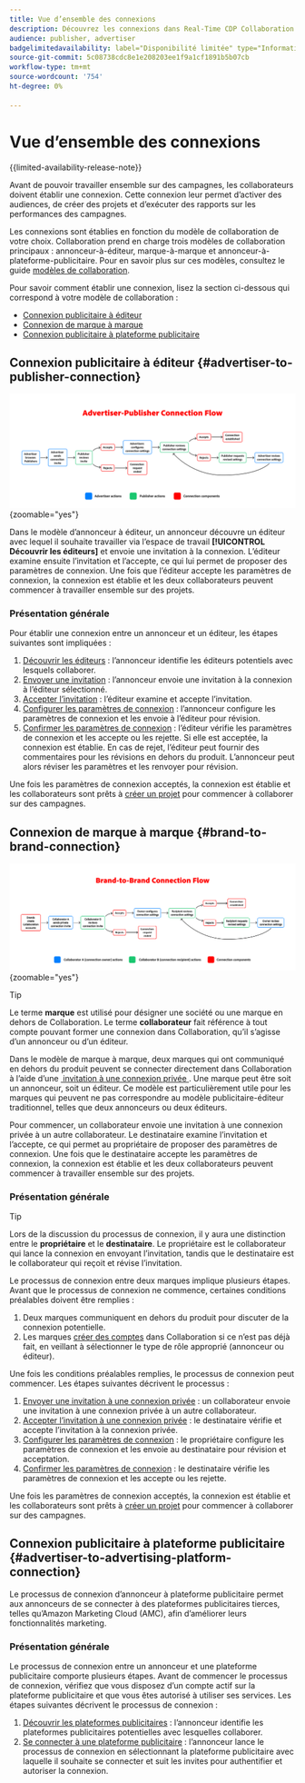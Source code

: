 ```yaml
---
title: Vue d’ensemble des connexions
description: Découvrez les connexions dans Real-Time CDP Collaboration.
audience: publisher, advertiser
badgelimitedavailability: label="Disponibilité limitée" type="Informative" url="https://helpx.adobe.com/legal/product-descriptions/real-time-customer-data-platform-collaboration.html newtab=true"
source-git-commit: 5c08738cdc8e1e208203ee1f9a1cf1891b5b07cb
workflow-type: tm+mt
source-wordcount: '754'
ht-degree: 0%

---
```


# Vue d’ensemble des connexions

{{limited-availability-release-note}}

Avant de pouvoir travailler ensemble sur des campagnes, les collaborateurs doivent établir une connexion. Cette connexion leur permet d’activer des audiences, de créer des projets et d’exécuter des rapports sur les performances des campagnes.

Les connexions sont établies en fonction du modèle de collaboration de votre choix. Collaboration prend en charge trois modèles de collaboration principaux : annonceur-à-éditeur, marque-à-marque et annonceur-à-plateforme-publicitaire. Pour en savoir plus sur ces modèles, consultez le guide [modèles de collaboration](/help/guide/overview/collaboration-patterns.md).

Pour savoir comment établir une connexion, lisez la section ci-dessous qui correspond à votre modèle de collaboration :

- [Connexion publicitaire à éditeur](#advertiser-to-publisher-connection)
- [Connexion de marque à marque](#brand-to-brand-connection)
- [Connexion publicitaire à plateforme publicitaire](#advertiser-to-advertising-platform-connection)

## Connexion publicitaire à éditeur {#advertiser-to-publisher-connection}

![Diagramme de haut niveau du processus de connexion publicitaire-éditeur.](/help/assets/connect/establish-connection/advertiser-publisher-flow.png){zoomable="yes"}

Dans le modèle d’annonceur à éditeur, un annonceur découvre un éditeur avec lequel il souhaite travailler via l’espace de travail **[!UICONTROL Découvrir les éditeurs]** et envoie une invitation à la connexion. L’éditeur examine ensuite l’invitation et l’accepte, ce qui lui permet de proposer des paramètres de connexion. Une fois que l’éditeur accepte les paramètres de connexion, la connexion est établie et les deux collaborateurs peuvent commencer à travailler ensemble sur des projets.

### Présentation générale

Pour établir une connexion entre un annonceur et un éditeur, les étapes suivantes sont impliquées :

1. [Découvrir les éditeurs](./discover-collaborators.md) : l’annonceur identifie les éditeurs potentiels avec lesquels collaborer.
2. [Envoyer une invitation](./establishing-connections.md#send-invite) : l’annonceur envoie une invitation à la connexion à l’éditeur sélectionné.
3. [Accepter l’invitation](./establishing-connections.md#accept-invite) : l’éditeur examine et accepte l’invitation.
4. [Configurer les paramètres de connexion](./establishing-connections.md#configure-connection-settings) : l’annonceur configure les paramètres de connexion et les envoie à l’éditeur pour révision.
5. [Confirmer les paramètres de connexion](./establishing-connections.md#review-connection-settings) : l’éditeur vérifie les paramètres de connexion et les accepte ou les rejette. Si elle est acceptée, la connexion est établie. En cas de rejet, l’éditeur peut fournir des commentaires pour les révisions en dehors du produit. L’annonceur peut alors réviser les paramètres et les renvoyer pour révision.

Une fois les paramètres de connexion acceptés, la connexion est établie et les collaborateurs sont prêts à [créer un projet](/help/guide/collaborate/manage-projects.md#create-project) pour commencer à collaborer sur des campagnes.

## Connexion de marque à marque {#brand-to-brand-connection}

![Diagramme de haut niveau du processus de connexion de marque à marque.](/help/assets/connect/establish-connection/brand-to-brand-flow.png){zoomable="yes"}

>[!TIP]
>
>Le terme **marque** est utilisé pour désigner une société ou une marque en dehors de Collaboration. Le terme **collaborateur** fait référence à tout compte pouvant former une connexion dans Collaboration, qu’il s’agisse d’un annonceur ou d’un éditeur.

Dans le modèle de marque à marque, deux marques qui ont communiqué en dehors du produit peuvent se connecter directement dans Collaboration à l’aide d’une [&#x200B; invitation à une connexion privée &#x200B;](#private-connection-invite). Une marque peut être soit un annonceur, soit un éditeur. Ce modèle est particulièrement utile pour les marques qui peuvent ne pas correspondre au modèle publicitaire-éditeur traditionnel, telles que deux annonceurs ou deux éditeurs.

Pour commencer, un collaborateur envoie une invitation à une connexion privée à un autre collaborateur. Le destinataire examine l’invitation et l’accepte, ce qui permet au propriétaire de proposer des paramètres de connexion. Une fois que le destinataire accepte les paramètres de connexion, la connexion est établie et les deux collaborateurs peuvent commencer à travailler ensemble sur des projets.

### Présentation générale

>[!TIP]
>
>Lors de la discussion du processus de connexion, il y aura une distinction entre le **propriétaire** et le **destinataire**. Le propriétaire est le collaborateur qui lance la connexion en envoyant l’invitation, tandis que le destinataire est le collaborateur qui reçoit et révise l’invitation.

Le processus de connexion entre deux marques implique plusieurs étapes. Avant que le processus de connexion ne commence, certaines conditions préalables doivent être remplies :

1. Deux marques communiquent en dehors du produit pour discuter de la connexion potentielle.
1. Les marques [créer des comptes](/help/guide/setup/onboard-account.md) dans Collaboration si ce n’est pas déjà fait, en veillant à sélectionner le type de rôle approprié (annonceur ou éditeur).

Une fois les conditions préalables remplies, le processus de connexion peut commencer. Les étapes suivantes décrivent le processus :

1. [Envoyer une invitation à une connexion privée](./establishing-connections.md#private-connection-invite) : un collaborateur envoie une invitation à une connexion privée à un autre collaborateur.
2. [Accepter l’invitation à une connexion privée](./establishing-connections.md#accept-invite) : le destinataire vérifie et accepte l’invitation à la connexion privée.
3. [Configurer les paramètres de connexion](./establishing-connections.md#configure-connection-settings) : le propriétaire configure les paramètres de connexion et les envoie au destinataire pour révision et acceptation.
4. [Confirmer les paramètres de connexion](./establishing-connections.md#review-connection-settings) : le destinataire vérifie les paramètres de connexion et les accepte ou les rejette.

Une fois les paramètres de connexion acceptés, la connexion est établie et les collaborateurs sont prêts à [créer un projet](/help/guide/collaborate/manage-projects.md#create-project) pour commencer à collaborer sur des campagnes.

## Connexion publicitaire à plateforme publicitaire {#advertiser-to-advertising-platform-connection}

Le processus de connexion d’annonceur à plateforme publicitaire permet aux annonceurs de se connecter à des plateformes publicitaires tierces, telles qu’Amazon Marketing Cloud (AMC), afin d’améliorer leurs fonctionnalités marketing.

### Présentation générale

Le processus de connexion entre un annonceur et une plateforme publicitaire comporte plusieurs étapes. Avant de commencer le processus de connexion, vérifiez que vous disposez d’un compte actif sur la plateforme publicitaire et que vous êtes autorisé à utiliser ses services. Les étapes suivantes décrivent le processus de connexion :

1. [Découvrir les plateformes publicitaires](./discover-collaborators.md) : l’annonceur identifie les plateformes publicitaires potentielles avec lesquelles collaborer.
2. [Se connecter à une plateforme publicitaire](./advertising-platforms/overview.md#advertising-platforms-overview) : l’annonceur lance le processus de connexion en sélectionnant la plateforme publicitaire avec laquelle il souhaite se connecter et suit les invites pour authentifier et autoriser la connexion.

